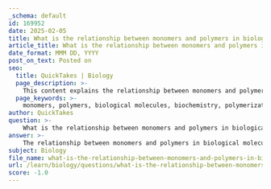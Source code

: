```yaml
---
_schema: default
id: 169952
date: 2025-02-05
title: What is the relationship between monomers and polymers in biological molecules?
article_title: What is the relationship between monomers and polymers in biological molecules?
date_format: MMM DD, YYYY
post_on_text: Posted on
seo:
  title: QuickTakes | Biology
  page_description: >-
    This content explains the relationship between monomers and polymers in biological molecules, detailing the definitions, processes of polymerization, and the functional importance of these macromolecules in life.
  page_keywords: >-
    monomers, polymers, biological molecules, biochemistry, polymerization, amino acids, carbohydrates, nucleotides, proteins, nucleic acids, macromolecules, hydration synthesis, hydrolysis, biological systems, cellular processes
author: QuickTakes
question: >-
    What is the relationship between monomers and polymers in biological molecules?
answer: >-
    The relationship between monomers and polymers in biological molecules is a fundamental concept in biochemistry and molecular biology. Here’s a detailed explanation:\n\n### Definitions\n- **Monomers**: These are the smaller, repeating subunits that serve as the building blocks for larger molecules. In biological systems, common monomers include:\n  - **Amino acids**: The monomers that make up proteins.\n  - **Monosaccharides**: Such as glucose, which are the building blocks of carbohydrates.\n  - **Nucleotides**: The monomers that form nucleic acids like DNA and RNA.\n\n- **Polymers**: These are large, complex molecules formed by the chemical bonding of many monomers. The process of linking these monomers together is known as **polymerization**. Examples of polymers include:\n  - **Proteins**: Composed of long chains of amino acids.\n  - **Carbohydrates**: Such as starch and cellulose, which are made up of sugar monomers.\n  - **Nucleic acids**: DNA and RNA, which are formed from nucleotide monomers.\n\n### Relationship\nThe relationship between monomers and polymers is characterized by the following points:\n\n1. **Building Blocks**: Monomers are the fundamental building blocks that combine to form polymers. The specific type and arrangement of monomers determine the properties and functions of the resulting polymer.\n\n2. **Polymerization Process**: The process of polymerization involves covalent bonding between monomers, resulting in the formation of long chains. This process can occur through various mechanisms, including dehydration synthesis (where water is released) and hydrolysis (where water is used to break bonds).\n\n3. **Diversity of Biological Macromolecules**: The vast diversity of biological macromolecules arises from the different types of monomers and the ways they can be arranged and linked. For instance, the sequence of amino acids in a protein determines its structure and function, while the arrangement of sugar units in carbohydrates affects their digestibility and energy storage capabilities.\n\n4. **Functional Importance**: The structure and function of biological macromolecules are critical for life processes. For example, enzymes (which are proteins) catalyze biochemical reactions, while nucleic acids are essential for heredity and protein synthesis.\n\n### Summary\nIn summary, the relationship between monomers and polymers is a cornerstone of biological macromolecules. Monomers combine to form polymers, leading to the complexity and functionality necessary for life. Understanding this relationship is essential for grasping how biological systems operate and how various macromolecules contribute to cellular processes.
subject: Biology
file_name: what-is-the-relationship-between-monomers-and-polymers-in-biological-molecules.md
url: /learn/biology/questions/what-is-the-relationship-between-monomers-and-polymers-in-biological-molecules
score: -1.0
---
```


&nbsp;